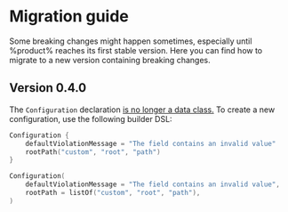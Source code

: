 # Migration guide

Some breaking changes might happen sometimes, especially until %product% reaches its first stable version. Here you can
find how to migrate to a new version containing breaking changes.

## Version 0.4.0

The `Configuration`
declaration [is no longer a data class.](https://kotlinlang.org/docs/jvm-api-guidelines-backward-compatibility.html#don-t-use-data-classes-in-an-api)
To create a new configuration, use the following builder DSL:

<tabs>
<tab title="After v0.4.0">

```kotlin
Configuration {
    defaultViolationMessage = "The field contains an invalid value"
    rootPath("custom", "root", "path")
}
```

</tab>
<tab title="Before v0.4.0">

```kotlin
Configuration(
    defaultViolationMessage = "The field contains an invalid value",
    rootPath = listOf("custom", "root", "path"),
)
```

</tab>
</tabs>
